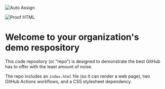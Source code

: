 ![Auto Assign](https://github.com/Kakaobootcamp-HackerTon/demo-repository/actions/workflows/auto-assign.yml/badge.svg)

![Proof HTML](https://github.com/Kakaobootcamp-HackerTon/demo-repository/actions/workflows/proof-html.yml/badge.svg)

# Welcome to your organization's demo respository
This code repository (or "repo") is designed to demonstrate the best GitHub has to offer with the least amount of noise.

The repo includes an `index.html` file (so it can render a web page), two GitHub Actions workflows, and a CSS stylesheet dependency.
